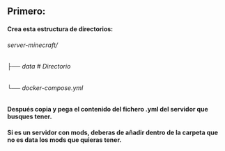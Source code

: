## Primero:
#### Crea esta estructura de directorios:
###### server-minecraft/
###### ├── data # Directorio
###### └── docker-compose.yml

#### Después copia y pega el contenido del fichero .yml del servidor que busques tener.
#### Si es un servidor con mods, deberas de añadir dentro de la carpeta que no es data los mods que quieras tener.